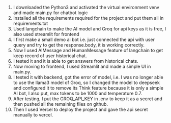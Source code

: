 1. I downloaded the Python3 and activated the virtual environment venv and made main.py for chatbot logic
2. Installed all the requirements required for the project and put them all in requirements.txt
3. Used langchain to make the AI model and Groq for api keys as it is free, I also used streamlit for frontend
4. I first make a small demo ai bot i.e. just connected the api with user query and try to get the response.body, it is working correctly.
5. Now I used AIMessage and HumanMessage feature of langchain to get keep record of user historical chat.
6. I tested it and it is able to get answers from historical chats.
7. Now moving to frontend, I used Streamlit and made a simple UI in main.py.
8. I tested it with backend, got the error of model, i.e. I was no longer able to use the llama3 model of Groq, so I changed the model to deepseek and configured it to remove its Think feature because it is only a simple AI bot, I also put, max tokens to be 1000 and temperature 0.7.
9. After testing, I put the GROQ_API_KEY in .env to keep it as a secret and then pushed all the remaining files on github.
10. Then I used Vercel to deploy the project and gave the api secret manually to vercel.
